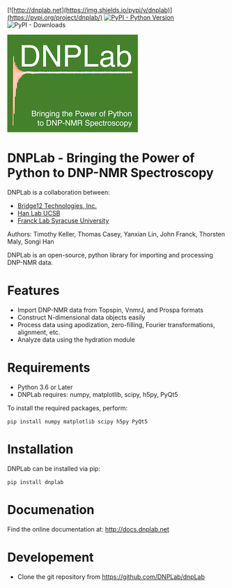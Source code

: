 [![http://dnplab.net](https://img.shields.io/pypi/v/dnplab)](https://pypi.org/project/dnplab/)
[![PyPI - Python Version](https://img.shields.io/pypi/pyversions/dnplab)](https://www.python.org/downloads/)
![PyPI - Downloads](https://img.shields.io/pypi/dm/dnplab)

[![DNPLab Logo](docs/source/_static/images/dnpLabLogo.png)](http://dnplab.net)
# DNPLab - Bringing the Power of Python to DNP-NMR Spectroscopy

DNPLab is a collaboration between:
- [Bridge12 Technologies, Inc.](http://www.bridge12.com/)
- [Han Lab UCSB](https://han.chem.ucsb.edu/)
- [Franck Lab Syracuse University](https://jmfrancklab.github.io/)

Authors:
Timothy Keller, Thomas Casey, Yanxian Lin, John Franck, Thorsten Maly, Songi Han

DNPLab is an open-source, python library for importing and processing DNP-NMR data.

# Features

  - Import DNP-NMR data from Topspin, VnmrJ, and Prospa formats
  - Construct N-dimensional data objects easily
  - Process data using apodization, zero-filling, Fourier transformations, alignment, etc.
  - Analyze data using the hydration module

# Requirements

  - Python 3.6 or Later
  - DNPLab requires: numpy, matplotlib, scipy, h5py, PyQt5

To install the required packages, perform:
```console
pip install numpy matplotlib scipy h5py PyQt5
```

# Installation

DNPLab can be installed via pip:

```console
pip install dnplab
```

# Documenation

Find the online documentation at: http://docs.dnplab.net

# Developement 

  - Clone the git repository from https://github.com/DNPLab/dnpLab